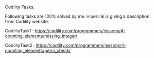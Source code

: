 Codility Tasks.

Following tasks are 100% solved by me. Hiperlink is giving a description from Codility website.

CodilityTask1 : https://codility.com/programmers/lessons/4-counting_elements/missing_integer/

CodilityTask2 : https://codility.com/programmers/lessons/4-counting_elements/perm_check/
